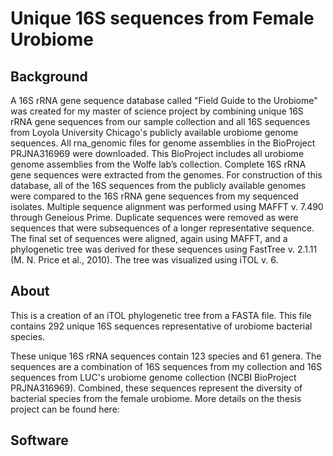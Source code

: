 # Unique 16S sequences from Female Urobiome

## Background

A 16S rRNA gene sequence database called "Field Guide to the Urobiome" was created for my master of science project by combining unique 16S rRNA gene sequences from our sample collection and all 16S sequences from Loyola University Chicago's publicly available urobiome genome sequences. All rna_genomic files for genome assemblies in the BioProject PRJNA316969 were downloaded. This BioProject includes all urobiome genome assemblies from the Wolfe lab’s collection. Complete 16S rRNA gene sequences were extracted from the genomes. For construction of this database, all of the 16S sequences from the publicly available genomes were compared to the 16S rRNA gene sequences from my sequenced isolates. Multiple sequence alignment was performed using MAFFT v. 7.490 through Geneious Prime. Duplicate sequences were removed as were sequences that were subsequences of a longer representative sequence. The final set of sequences were aligned, again using MAFFT, and a phylogenetic tree was derived for these sequences using FastTree v. 2.1.11 (M. N. Price et al., 2010). The tree was visualized using iTOL v. 6.






## About

This is a creation of an iTOL phylogenetic tree from a FASTA file. This file contains 292 unique 16S sequences representative of urobiome bacterial species.

These unique 16S rRNA sequences contain 123 species and 61 genera. The sequences are a combination of 16S sequences from my collection and 16S sequences from LUC's urobiome genome collection (NCBI BioProject PRJNA316969). Combined, these sequences represent the diversity of bacterial species from the female urobiome. More details on the thesis project can be found here: 


## Software 

























